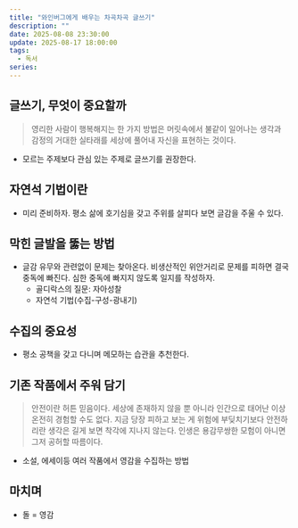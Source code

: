 ```yaml
---
title: "와인버그에게 배우는 차곡차곡 글쓰기"
description: ""
date: 2025-08-08 23:30:00
update: 2025-08-17 18:00:00
tags:
  - 독서
series: 
---
```


## 글쓰기, 무엇이 중요할까

> 영리한 사람이 행복해지는 한 가지 방법은 머릿속에서 불같이 일어나는 생각과 감정의 거대한 실타래를 세상에 풀어내 자신을 표현하는 것이다.

- 모르는 주제보다 관심 있는 주제로 글쓰기를 권장한다.

## 자연석 기법이란

- 미리 준비하자. 평소 삶에 호기심을 갖고 주위를 살피다 보면 글감을 주울 수 있다.

## 막힌 글발을 뚫는 방법

- 글감 유무와 관련없이 문제는 찾아온다. 비생산적인 위안거리로 문제를 피하면 결국 중독에 빠진다. 심한 중독에 빠지지 않도록 일지를 작성하자.
    - 골디락스의 질문: 자아성찰
    - 자연석 기법(수집-구성-광내기)

## 수집의 중요성

- 평소 공책을 갖고 다니며 메모하는 습관을 추천한다.

## 기존 작품에서 주워 담기

> 안전이란 허튼 믿음이다. 세상에 존재하지 않을 뿐 아니라 인간으로 태어난 이상 온전히 경험할 수도 없다. 지금 당장 피하고 보는 게 위험에 부딪치기보다 안전하리란
> 생각은 길게 보면 착각에 지나지 않는다. 인생은 용감무쌍한 모험이 아니면 그저 공허할 따름이다.

- 소설, 에세이등 여러 작품에서 영감을 수집하는 방법

## 마치며

- 돌 = 영감
